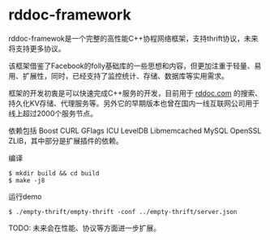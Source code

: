 rddoc-framework
===============

rddoc-framewok是一个完整的高性能C++协程网络框架，支持thrift协议，未来将支持更多协议。

该框架借鉴了Facebook的folly基础库的一些思想和内容，但更加注重于轻量、易用、扩展性，同时，已经支持了监控统计、存储、数据库等实用需求。

框架的开发初衷是可以快速完成C++服务的开发，目前用于 [rddoc.com](https://www.rddoc.com/) 的搜索、持久化KV存储、代理服务等。另外它的早期版本也曾在国内一线互联网公司用于线上超过2000个服务节点。

依赖包括 Boost CURL GFlags ICU LevelDB Libmemcached MySQL OpenSSL ZLIB，其中部分是扩展插件的依赖。

编译

    $ mkdir build && cd build
    $ make -j8

运行demo

    $ ./empty-thrift/empty-thrift -conf ../empty-thrift/server.json

TODO: 未来会在性能、协议等方面进一步扩展。
